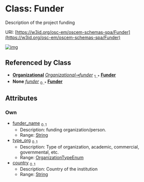 
# Class: Funder

Description of the project funding

URI: [https://w3id.org/osc-em/oscem-schemas-spa/Funder](https://w3id.org/osc-em/oscem-schemas-spa/Funder)


[![img](https://yuml.me/diagram/nofunky;dir:TB/class/[Organizational],[Organizational]++-%20funder%201..*>[Funder&#124;funder_name:string%20%3F;type_org:OrganizationTypeEnum%20%3F;country:string%20%3F],[Organizational]++-%20funder(i)%200..*>[Funder])](https://yuml.me/diagram/nofunky;dir:TB/class/[Organizational],[Organizational]++-%20funder%201..*>[Funder&#124;funder_name:string%20%3F;type_org:OrganizationTypeEnum%20%3F;country:string%20%3F],[Organizational]++-%20funder(i)%200..*>[Funder])

## Referenced by Class

 *  **[Organizational](Organizational.md)** *[Organizational➞funder](Organizational_funder.md)*  <sub>1..\*</sub>  **[Funder](Funder.md)**
 *  **None** *[funder](funder.md)*  <sub>0..\*</sub>  **[Funder](Funder.md)**

## Attributes


### Own

 * [funder_name](funder_name.md)  <sub>0..1</sub>
     * Description: funding organization/person.
     * Range: [String](types/String.md)
 * [type_org](type_org.md)  <sub>0..1</sub>
     * Description: Type of organization, academic, commercial, governmental, etc.
     * Range: [OrganizationTypeEnum](OrganizationTypeEnum.md)
 * [country](country.md)  <sub>0..1</sub>
     * Description: Country of the institution
     * Range: [String](types/String.md)
